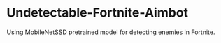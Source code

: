 # Undetectable-Fortnite-Aimbot
Using MobileNetSSD pretrained model for detecting enemies in Fortnite.

